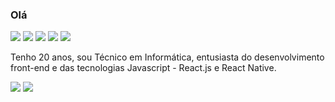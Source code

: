 ### Olá 

[<img src="https://img.shields.io/badge/instagram-%23E4405F.svg?&style=for-the-badge&logo=instagram&logoColor=white" />](https://instagram.com/mefhius)
[<img src="https://img.shields.io/badge/twitch-%239146FF.svg?&style=for-the-badge&logo=twitch&logoColor=white" />](https://www.twitch.tv/mefhius)
[<img src="https://img.shields.io/badge/twitter-%231DA1F2.svg?&style=for-the-badge&logo=twitter&logoColor=white" />](https://twitter/mefhius)
[<img src="https://img.shields.io/badge/spotify-%231ED760.svg?&style=for-the-badge&logo=spotify&logoColor=white" />](https://open.spotify.com/user/siengurd)
[<img src="https://img.shields.io/badge/website-%236594a5.svg?&style=for-the-badge&logo=librarything&logoColor=white">](https://github.com/mefivs/)

Tenho 20 anos, sou Técnico em Informática, entusiasta do desenvolvimento front-end e das tecnologias Javascript - React.js e React Native.

<p>
  <img src="https://github-readme-stats.vercel.app/api?username=mefivs&theme=dracula&line_height=27">
  <img src="https://github-readme-stats.vercel.app/api/top-langs/?username=mefivs&hide=html,css&theme=dracula">
</p>
<!--
**mefivs/mefivs** is a ✨ _special_ ✨ repository because its `README.md` (this file) appears on your GitHub profile.

Here are some ideas to get you started:

- 🔭 I’m currently working on ...
- 🌱 I’m currently learning ...
- 👯 I’m looking to collaborate on ...
- 🤔 I’m looking for help with ...
- 💬 Ask me about ...
- 📫 How to reach me: ...
- 😄 Pronouns: ...
- ⚡ Fun fact: ...
-->
